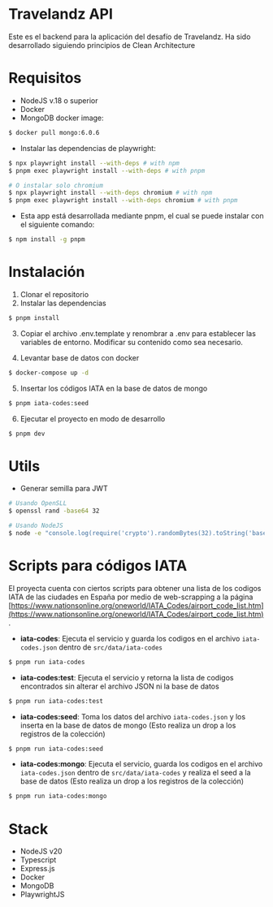 # Travelandz API

Este es el backend para la aplicación del desafío de Travelandz. Ha sido desarrollado siguiendo principios de Clean Architecture

# Requisitos

- NodeJS v.18 o superior
- Docker
- MongoDB docker image:

```bash
$ docker pull mongo:6.0.6
```

- Instalar las dependencias de playwright:

```bash
$ npx playwright install --with-deps # with npm
$ pnpm exec playwright install --with-deps # with pnpm

# O instalar solo chromium
$ npx playwright install --with-deps chromium # with npm
$ pnpm exec playwright install --with-deps chromium # with pnpm
```

- Esta app está desarrollada mediante pnpm, el cual se puede instalar con el siguiente comando:

```bash
$ npm install -g pnpm
```

# Instalación

1. Clonar el repositorio
2. Instalar las dependencias

```bash
$ pnpm install
```

3. Copiar el archivo .env.template y renombrar a .env para establecer las variables de entorno. Modificar su contenido como sea necesario.

4. Levantar base de datos con docker

```bash
$ docker-compose up -d
```

5. Insertar los códigos IATA en la base de datos de mongo

```bash
$ pnpm iata-codes:seed
```

6. Ejecutar el proyecto en modo de desarrollo

```bash
$ pnpm dev
```

# Utils

- Generar semilla para JWT

```bash
# Usando OpenSLL
$ openssl rand -base64 32

# Usando NodeJS
$ node -e "console.log(require('crypto').randomBytes(32).toString('base64'));"
```

# Scripts para códigos IATA

El proyecta cuenta con ciertos scripts para obtener una lista de los codigos IATA de las ciudades en España por medio de web-scrapping a la página [https://www.nationsonline.org/oneworld/IATA_Codes/airport_code_list.htm](https://www.nationsonline.org/oneworld/IATA_Codes/airport_code_list.htm).

- **iata-codes**:
  Ejecuta el servicio y guarda los codigos en el archivo `iata-codes.json` dentro de `src/data/iata-codes`

```bash
$ pnpm run iata-codes
```

- **iata-codes:test**:
  Ejecuta el servicio y retorna la lista de codigos encontrados sin alterar el archivo JSON ni la base de datos

```bash
$ pnpm run iata-codes:test
```

- **iata-codes:seed**:
  Toma los datos del archivo `iata-codes.json` y los inserta en la base de datos de mongo (Esto realiza un drop a los registros de la colección)

```bash
$ pnpm run iata-codes:seed
```

- **iata-codes:mongo**:
  Ejecuta el servicio, guarda los codigos en el archivo `iata-codes.json` dentro de `src/data/iata-codes` y realiza el seed a la base de datos (Esto realiza un drop a los registros de la colección)

```bash
$ pnpm run iata-codes:mongo
```

# Stack

- NodeJS v20
- Typescript
- Express.js
- Docker
- MongoDB
- PlaywrightJS
